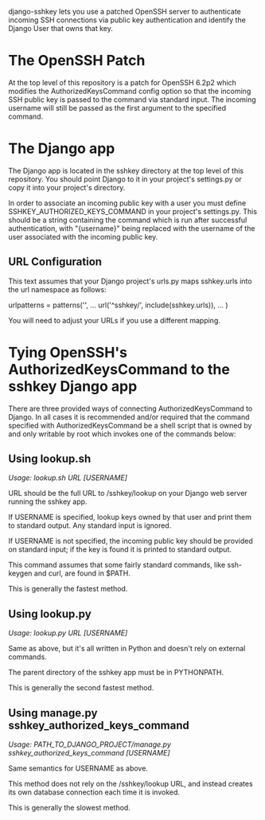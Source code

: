 django-sshkey lets you use a patched OpenSSH server to authenticate incoming
SSH connections via public key authentication and identify the Django User that
owns that key.

# The OpenSSH Patch

At the top level of this repository is a patch for OpenSSH 6.2p2 which modifies
the AuthorizedKeysCommand config option so that the incoming SSH public key is
passed to the command via standard input.  The incoming username will still be
passed as the first argument to the specified command.

# The Django app

The Django app is located in the sshkey directory at the top level of this
repository.  You should point Django to it in your project's settings.py or
copy it into your project's directory.

In order to associate an incoming public key with a user you must define
SSHKEY\_AUTHORIZED\_KEYS\_COMMAND in your project's settings.py.  This should
be a string containing the command which is run after successful
authentication, with "{username}" being replaced with the username of the user
associated with the incoming public key.

## URL Configuration

This text assumes that your Django project's urls.py maps sshkey.urls into the
url namespace as follows:

urlpatterns = patterns('',
  ...
  url('^sshkey/', include(sshkey.urls)),
  ...
)

You will need to adjust your URLs if you use a different mapping.

# Tying OpenSSH's AuthorizedKeysCommand to the sshkey Django app

There are three provided ways of connecting AuthorizedKeysCommand to Django.
In all cases it is recommended and/or required that the command specified with
AuthorizedKeysCommand be a shell script that is owned by and only writable by
root which invokes one of the commands below:

## Using lookup.sh

*Usage: lookup.sh URL [USERNAME]*

URL should be the full URL to /sshkey/lookup on your Django web server running
the sshkey app.

If USERNAME is specified, lookup keys owned by that user and print them to
standard output. Any standard input is ignored.

If USERNAME is not specified, the incoming public key should be provided on
standard input; if the key is found it is printed to standard output.

This command assumes that some fairly standard commands, like ssh-keygen and
curl, are found in $PATH.

This is generally the fastest method.

## Using lookup.py

*Usage: lookup.py URL [USERNAME]*

Same as above, but it's all written in Python and doesn't rely on external
commands.

The parent directory of the sshkey app must be in PYTHONPATH.

This is generally the second fastest method.

## Using manage.py sshkey\_authorized\_keys\_command

*Usage: PATH\_TO\_DJANGO\_PROJECT/manage.py sshkey\_authorized\_keys\_command [USERNAME]*

Same semantics for USERNAME as above.

This method does not rely on the /sshkey/lookup URL, and instead creates its
own database connection each time it is invoked.

This is generally the slowest method.
